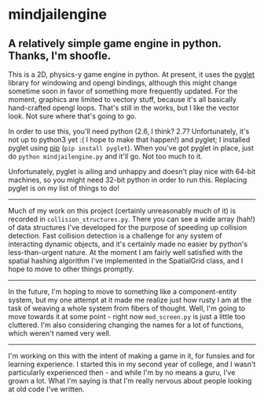 mindjailengine
==============

A relatively simple game engine in python. Thanks, I'm shoofle.
---------------------------------------------------------------

This is a 2D, physics-y game engine in python. At present, it uses the [pyglet](http://www.pyglet.org/) library for windowing and opengl bindings, although this might change sometime soon in favor of something more frequently updated. For the moment, graphics are limited to vectory stuff, because it's all basically hand-crafted opengl loops. That's still in the works, but I like the vector look. Not sure where that's going to go.

In order to use this, you'll need python (2.6, I think? 2.7? Unfortunately, it's not up to python3 yet :( I hope to make that happen!) and pyglet; I installed pyglet using [pip](https://pypi.python.org/pypi/pip) (`pip install pyglet`). When you've got pyglet in place, just do `python mindjailengine.py` and it'll go. Not too much to it.

Unfortunately, pyglet is ailing and unhappy and doesn't play nice with 64-bit machines, so you might need 32-bit python in order to run this. Replacing pyglet is on my list of things to do!

--------

Much of my work on this project (certainly unreasonably much of it) is recorded in `collision_structures.py`. There you can see a wide array (hah!) of data structures I've developed for the purpose of speeding up collision detection. Fast collision detection is a challenge for any system of interacting dynamic objects, and it's certainly made no easier by python's less-than-urgent nature. At the moment I am fairly well satisfied with the spatial hashing algorithm I've implemented in the SpatialGrid class, and I hope to move to other things promptly.

--------

In the future, I'm hoping to move to something like a component-entity system, but my one attempt at it made me realize just how rusty I am at the task of weaving a whole system from fibers of thought. Well, I'm going to move towards it at some point - right now `mod_screen.py` is just a little too cluttered. I'm also considering changing the names for a lot of functions, which weren't named very well.

--------

I'm working on this with the intent of making a game in it, for funsies and for learning experience. I started this in my second year of college, and I wasn't particularly experienced then - and while I'm by no means a guru, I've grown a lot. What I'm saying is that I'm really nervous about people looking at old code I've written.


